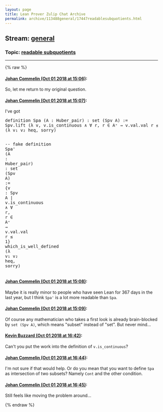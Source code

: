 ```yaml
---
layout: page
title: Lean Prover Zulip Chat Archive 
permalink: archive/113488general/17447readablesubquotients.html
---
```


## Stream: [general](index.html)
### Topic: [readable subquotients](17447readablesubquotients.html)

---


{% raw %}
#### [ Johan Commelin (Oct 01 2018 at 15:06)](https://leanprover.zulipchat.com/#narrow/stream/113488-general/topic/readable%20subquotients/near/134968883):
<p>So, let me return to my original question.</p>

#### [ Johan Commelin (Oct 01 2018 at 15:07)](https://leanprover.zulipchat.com/#narrow/stream/113488-general/topic/readable%20subquotients/near/134968900):
<p>I've got</p>
<div class="codehilite"><pre><span></span><span class="kn">definition</span> <span class="n">Spa</span> <span class="o">(</span><span class="n">A</span> <span class="o">:</span> <span class="n">Huber_pair</span><span class="o">)</span> <span class="o">:</span> <span class="n">set</span> <span class="o">(</span><span class="n">Spv</span> <span class="n">A</span><span class="o">)</span> <span class="o">:=</span>
<span class="n">Spv</span><span class="bp">.</span><span class="n">lift</span> <span class="o">(</span><span class="bp">λ</span> <span class="n">v</span><span class="o">,</span> <span class="n">v</span><span class="bp">.</span><span class="n">is_continuous</span> <span class="bp">∧</span> <span class="bp">∀</span> <span class="n">r</span><span class="o">,</span> <span class="n">r</span> <span class="err">∈</span> <span class="n">A</span><span class="err">⁺</span> <span class="bp">→</span> <span class="n">v</span><span class="bp">.</span><span class="n">val</span><span class="bp">.</span><span class="n">val</span> <span class="n">r</span> <span class="bp">≤</span> <span class="mi">1</span><span class="o">)</span>
<span class="o">(</span><span class="bp">λ</span> <span class="n">v₁</span> <span class="n">v₂</span> <span class="n">heq</span><span class="o">,</span> <span class="n">sorry</span><span class="o">)</span>

<span class="c1">-- fake</span>
<span class="kn">definition</span> <span class="n">Spa&#39;</span> <span class="o">(</span><span class="n">A</span> <span class="o">:</span> <span class="n">Huber_pair</span><span class="o">)</span> <span class="o">:</span> <span class="n">set</span> <span class="o">(</span><span class="n">Spv</span> <span class="n">A</span><span class="o">)</span> <span class="o">:=</span>
<span class="o">{</span><span class="n">v</span> <span class="o">:</span> <span class="n">Spv</span> <span class="n">A</span> <span class="bp">|</span> <span class="n">v</span><span class="bp">.</span><span class="n">is_continuous</span> <span class="bp">∧</span> <span class="bp">∀</span> <span class="n">r</span><span class="o">,</span> <span class="n">r</span> <span class="err">∈</span> <span class="n">A</span><span class="err">⁺</span> <span class="bp">→</span> <span class="n">v</span><span class="bp">.</span><span class="n">val</span><span class="bp">.</span><span class="n">val</span> <span class="n">r</span> <span class="bp">≤</span> <span class="mi">1</span><span class="o">}</span>
<span class="n">which_is_well_defined</span> <span class="o">(</span><span class="bp">λ</span> <span class="n">v₁</span> <span class="n">v₂</span> <span class="n">heq</span><span class="o">,</span> <span class="n">sorry</span><span class="o">)</span>
</pre></div>

#### [ Johan Commelin (Oct 01 2018 at 15:08)](https://leanprover.zulipchat.com/#narrow/stream/113488-general/topic/readable%20subquotients/near/134968965):
<p>Maybe it is really minor to people who have seen Lean for 367 days in the last year, but I think <code>Spa'</code> is a lot more readable than <code>Spa</code>.</p>

#### [ Johan Commelin (Oct 01 2018 at 15:09)](https://leanprover.zulipchat.com/#narrow/stream/113488-general/topic/readable%20subquotients/near/134969006):
<p>Of course any mathematician who takes a first look is already brain-blocked by <code>set (Spv A)</code>, which means "subset" instead of "set". But never mind...</p>

#### [ Kevin Buzzard (Oct 01 2018 at 16:42)](https://leanprover.zulipchat.com/#narrow/stream/113488-general/topic/readable%20subquotients/near/134974894):
<p>Can't you put the work into the definition of <code>v.is_continuous</code>?</p>

#### [ Johan Commelin (Oct 01 2018 at 16:44)](https://leanprover.zulipchat.com/#narrow/stream/113488-general/topic/readable%20subquotients/near/134975038):
<p>I'm not sure if that would help. Or do you mean that you want to define <code>Spa</code> as intersection of two subsets? Namely <code>Cont</code> and the other condition.</p>

#### [ Johan Commelin (Oct 01 2018 at 16:45)](https://leanprover.zulipchat.com/#narrow/stream/113488-general/topic/readable%20subquotients/near/134975061):
<p>Still feels like moving the problem around...</p>


{% endraw %}
